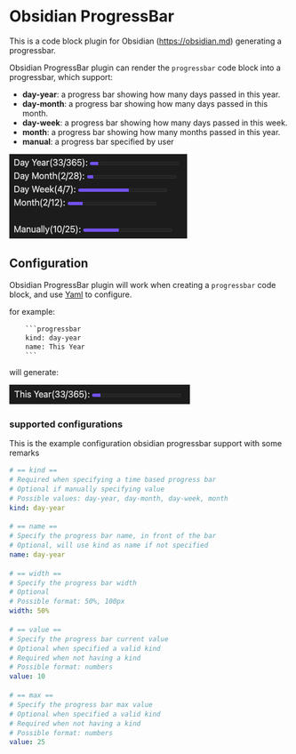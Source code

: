 # Obsidian ProgressBar

This is a code block plugin for Obsidian (https://obsidian.md) generating a progressbar.

Obsidian ProgressBar plugin can render the `progressbar` code block into a progressbar,
which support:
- **day-year**: a progress bar showing how many days passed in this year.
- **day-month**: a progress bar showing how many days passed in this month.
- **day-week**: a progress bar showing how many days passed in this week.
- **month**: a progress bar showing how many months passed in this year.
- **manual**: a progress bar specified by user

![all kinds](./images/all-kinds.jpg)

## Configuration

Obsidian ProgressBar plugin will work when creating a `progressbar` code block,
and use [Yaml](https://yaml.org/) to configure.

for example:

```
    ```progressbar
    kind: day-year
    name: This Year
    ```
```

will generate:

![this year](./images/this-year.jpg)

### supported configurations

This is the example configuration obsidian progressbar support with some remarks

``` yaml
# == kind ==
# Required when specifying a time based progress bar
# Optional if manually specifying value
# Possible values: day-year, day-month, day-week, month
kind: day-year

# == name ==
# Specify the progress bar name, in front of the bar
# Optional, will use kind as name if not specified
name: day-year

# == width ==
# Specify the progress bar width
# Optional
# Possible format: 50%, 100px
width: 50%

# == value ==
# Specify the progress bar current value
# Optional when specified a valid kind
# Required when not having a kind
# Possible format: numbers
value: 10

# == max ==
# Specify the progress bar max value
# Optional when specified a valid kind
# Required when not having a kind
# Possible format: numbers
value: 25
```
